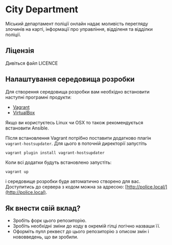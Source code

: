 # City Department

Міський департамент поліції онлайн надає моливість перегляду злочинів на карті, інформації про управління, відділеня та відділки поліції.

## Ліцензія

Дивіться файл LICENCE

## Налаштування середовища розробки

Для створення середовища розробки вам необхідно встановити наступні програмні продукти:

* [Vagrant](https://www.vagrantup.com/downloads.html)
* [VirtualBox](https://www.virtualbox.org/wiki/Downloads)

Якщо ви користуєтесь Linux чи OSX то також рекомендується встановити Ansible.

Після встановлення Vagrant потрібно поставити додатково плагін ```vagrant-hostsupdater```. Для цього в поточній директорії запустіть

    vagrant plugin install vagrant-hostsupdater
    
Коли всі додатки будуть встановлено запустіть:

    vagrant up

і середовище розробки буде автоматично створено для вас. Доступитись до сервера з кодом можна за адресою: [http://police.local/](http://police.local).


## Як внести свій вклад?

* Зробіть форк цього репозиторію.
* Зробіть необхідні зміни до коду в окремій гілці логічно назваши її.
* Оформіть пулл реквест до цього репозиторію з описом змін і нововведень, що ви зробили.
